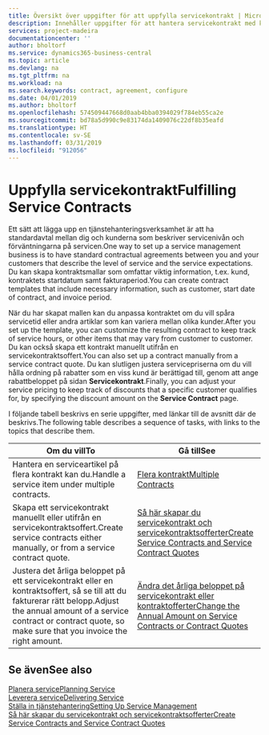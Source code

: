 ```yaml
---
title: Översikt över uppgifter för att uppfylla servicekontrakt | Microsoft Docs
description: Innehåller uppgifter för att hantera servicekontrakt med kunder.
services: project-madeira
documentationcenter: ''
author: bholtorf
ms.service: dynamics365-business-central
ms.topic: article
ms.devlang: na
ms.tgt_pltfrm: na
ms.workload: na
ms.search.keywords: contract, agreement, configure
ms.date: 04/01/2019
ms.author: bholtorf
ms.openlocfilehash: 574509447668d0aab4bba0394029f784eb55ca2e
ms.sourcegitcommit: bd78a5d990c9e83174da1409076c22df8b35eafd
ms.translationtype: HT
ms.contentlocale: sv-SE
ms.lasthandoff: 03/31/2019
ms.locfileid: "912056"
---
```

# <a name="fulfilling-service-contracts"></a><span data-ttu-id="e0d0a-103">Uppfylla servicekontrakt</span><span class="sxs-lookup"><span data-stu-id="e0d0a-103">Fulfilling Service Contracts</span></span> 
<span data-ttu-id="e0d0a-104">Ett sätt att lägga upp en tjänstehanteringsverksamhet är att ha standardavtal mellan dig och kunderna som beskriver servicenivån och förväntningarna på servicen.</span><span class="sxs-lookup"><span data-stu-id="e0d0a-104">One way to set up a service management business is to have standard contractual agreements between you and your customers that describe the level of service and the service expectations.</span></span> <span data-ttu-id="e0d0a-105">Du kan skapa kontraktsmallar som omfattar viktig information, t.ex. kund, kontraktets startdatum samt fakturaperiod.</span><span class="sxs-lookup"><span data-stu-id="e0d0a-105">You can create contract templates that include necessary information, such as customer, start date of contract, and invoice period.</span></span>  
  
<span data-ttu-id="e0d0a-106">När du har skapat mallen kan du anpassa kontraktet om du vill spåra servicetid eller andra artiklar som kan variera mellan olika kunder.</span><span class="sxs-lookup"><span data-stu-id="e0d0a-106">After you set up the template, you can customize the resulting contract to keep track of service hours, or other items that may vary from customer to customer.</span></span> <span data-ttu-id="e0d0a-107">Du kan också skapa ett kontrakt manuellt utifrån en servicekontraktsoffert.</span><span class="sxs-lookup"><span data-stu-id="e0d0a-107">You can also set up a contract manually from a service contract quote.</span></span> <span data-ttu-id="e0d0a-108">Du kan slutligen justera servicepriserna om du vill hålla ordning på rabatter som en viss kund är berättigad till, genom att ange rabattbeloppet på sidan **Servicekontrakt**.</span><span class="sxs-lookup"><span data-stu-id="e0d0a-108">Finally, you can adjust your service pricing to keep track of discounts that a specific customer qualifies for, by specifying the discount amount on the **Service Contract** page.</span></span>  

<span data-ttu-id="e0d0a-109">I följande tabell beskrivs en serie uppgifter, med länkar till de avsnitt där de beskrivs.</span><span class="sxs-lookup"><span data-stu-id="e0d0a-109">The following table describes a sequence of tasks, with links to the topics that describe them.</span></span>   
  
|<span data-ttu-id="e0d0a-110">**Om du vill**</span><span class="sxs-lookup"><span data-stu-id="e0d0a-110">**To**</span></span>|<span data-ttu-id="e0d0a-111">**Gå till**</span><span class="sxs-lookup"><span data-stu-id="e0d0a-111">**See**</span></span>|  
|------------|-------------|  
|<span data-ttu-id="e0d0a-112">Hantera en serviceartikel på flera kontrakt kan du.</span><span class="sxs-lookup"><span data-stu-id="e0d0a-112">Handle a service item under multiple contracts.</span></span> | [<span data-ttu-id="e0d0a-113">Flera kontrakt</span><span class="sxs-lookup"><span data-stu-id="e0d0a-113">Multiple Contracts</span></span>](service-multiple-contracts.md)|  
|<span data-ttu-id="e0d0a-114">Skapa ett servicekontrakt manuellt eller utifrån en servicekontraktsoffert.</span><span class="sxs-lookup"><span data-stu-id="e0d0a-114">Create service contracts either manually, or from a service contract quote.</span></span>| [<span data-ttu-id="e0d0a-115">Så här skapar du servicekontrakt och servicekontraktsofferter</span><span class="sxs-lookup"><span data-stu-id="e0d0a-115">Create Service Contracts and Service Contract Quotes</span></span>](service-how-to-create-service-contracts-and-service-contract-quotes.md)|
|<span data-ttu-id="e0d0a-116">Justera det årliga beloppet på ett servicekontrakt eller en kontraktsoffert, så se till att du fakturerar rätt belopp.</span><span class="sxs-lookup"><span data-stu-id="e0d0a-116">Adjust the annual amount of a service contract or contract quote, so make sure that you invoice the right amount.</span></span>|[<span data-ttu-id="e0d0a-117">Ändra det årliga beloppet på servicekontrakt eller kontraktofferter</span><span class="sxs-lookup"><span data-stu-id="e0d0a-117">Change the Annual Amount on Service Contracts or Contract Quotes</span></span>](service-how-to-change-the-annual-amount-on-service-contracts-or-contract-quotes.md)|

## <a name="see-also"></a><span data-ttu-id="e0d0a-118">Se även</span><span class="sxs-lookup"><span data-stu-id="e0d0a-118">See also</span></span>
[<span data-ttu-id="e0d0a-119">Planera service</span><span class="sxs-lookup"><span data-stu-id="e0d0a-119">Planning Service</span></span>](service-plan-service.md)  
[<span data-ttu-id="e0d0a-120">Leverera service</span><span class="sxs-lookup"><span data-stu-id="e0d0a-120">Delivering Service</span></span>](service-deliver-service.md)  
[<span data-ttu-id="e0d0a-121">Ställa in tjänstehantering</span><span class="sxs-lookup"><span data-stu-id="e0d0a-121">Setting Up Service Management</span></span>](service-setup-service.md)  
[<span data-ttu-id="e0d0a-122">Så här skapar du servicekontrakt och servicekontraktsofferter</span><span class="sxs-lookup"><span data-stu-id="e0d0a-122">Create Service Contracts and Service Contract Quotes</span></span>](service-how-to-create-service-contracts-and-service-contract-quotes.md)  
